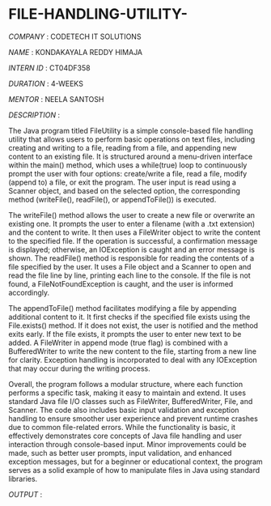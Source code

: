 # FILE-HANDLING-UTILITY-

*COMPANY* : CODETECH IT SOLUTIONS

*NAME* : KONDAKAYALA REDDY HIMAJA 

*INTERN ID* : CT04DF358

*DURATION* : 4-WEEKS

*MENTOR* : NEELA SANTOSH

*DESCRIPTION* :

The Java program titled FileUtility is a simple console-based file handling utility that allows users to perform basic operations on text files, including creating and writing to a file, reading from a file, and appending new content to an existing file. It is structured around a menu-driven interface within the main() method, which uses a while(true) loop to continuously prompt the user with four options: create/write a file, read a file, modify (append to) a file, or exit the program. The user input is read using a Scanner object, and based on the selected option, the corresponding method (writeFile(), readFile(), or appendToFile()) is executed.

The writeFile() method allows the user to create a new file or overwrite an existing one. It prompts the user to enter a filename (with a .txt extension) and the content to write. It then uses a FileWriter object to write the content to the specified file. If the operation is successful, a confirmation message is displayed; otherwise, an IOException is caught and an error message is shown. The readFile() method is responsible for reading the contents of a file specified by the user. It uses a File object and a Scanner to open and read the file line by line, printing each line to the console. If the file is not found, a FileNotFoundException is caught, and the user is informed accordingly.

The appendToFile() method facilitates modifying a file by appending additional content to it. It first checks if the specified file exists using the File.exists() method. If it does not exist, the user is notified and the method exits early. If the file exists, it prompts the user to enter new text to be added. A FileWriter in append mode (true flag) is combined with a BufferedWriter to write the new content to the file, starting from a new line for clarity. Exception handling is incorporated to deal with any IOException that may occur during the writing process.

Overall, the program follows a modular structure, where each function performs a specific task, making it easy to maintain and extend. It uses standard Java file I/O classes such as FileWriter, BufferedWriter, File, and Scanner. The code also includes basic input validation and exception handling to ensure smoother user experience and prevent runtime crashes due to common file-related errors. While the functionality is basic, it effectively demonstrates core concepts of Java file handling and user interaction through console-based input. Minor improvements could be made, such as better user prompts, input validation, and enhanced exception messages, but for a beginner or educational context, the program serves as a solid example of how to manipulate files in Java using standard libraries.

*OUTPUT* :

